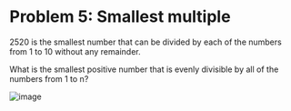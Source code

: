 # Problem 5: Smallest multiple

2520 is the smallest number that can be divided by each of the numbers from 1 to 10 without any remainder.

What is the smallest positive number that is evenly divisible by all of the numbers from 1 to n?

![image](https://user-images.githubusercontent.com/102738785/222562431-bd2d731c-7882-46be-a6b8-d1b8185f870a.png)

